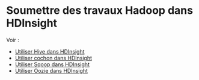 <properties
    pageTitle="Soumettre des travaux Hadoop dans HDInsight | Microsoft Azure"
    description="Apprenez à soumettre des travaux Hadoop à Azure HDInsight Hadoop."
    editor="cgronlun"
    manager="jhubbard"
    services="hdinsight"
    documentationCenter=""
    tags="azure-portal"
    authors="mumian"/>

<tags
    ms.service="hdinsight"
    ms.workload="big-data"
    ms.tgt_pltfrm="na"
    ms.devlang="na"
    ms.topic="article"
    ms.date="09/14/2016"
    ms.author="jgao"/>

# <a name="submit-hadoop-jobs-in-hdinsight"></a>Soumettre des travaux Hadoop dans HDInsight

Voir : 

- [Utiliser Hive dans HDInsight](hdinsight-use-hive.md)
- [Utiliser cochon dans HDInsight](hdinsight-use-pig.md)
- [Utiliser Sqoop dans HDInsight](hdinsight-use-sqoop.md)
- [Utiliser Oozie dans HDInsight](hdinsight-use-oozie.md)
